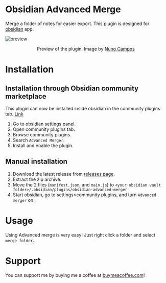 # Obsidian Advanced Merge
Merge a folder of notes for easier export. This plugin is designed for [obsidian](https://obsidian.md/) app.

![preview](https://github.com/antoKeinanen/obsidian-advanced-merger/blob/master/media/1%200Ghz5j7MB_oKJdxoIc5-lg.gif?raw=true)
<p align="center">
Preview of the plugin. Image by
<a href="https://medium.com/technology-hits/obsidian-plugins-review-14-20d087f0e23a">Nuno Campos</a>
</p>

# Installation
## Installation through Obsidian community marketplace
This plugin can now be installed inside obsidian in the community plugins tab. [Link](obsidian://show-plugin?id=advanced-merger)
1. Go to obsidian settings panel.
2. Open community plugins tab.
3. Browse community plugins.
4. Search `Advanced Merger`.
5. Install and enable the plugin.

## Manual installation
1. Download the latest release from [releases page](https://github.com/antoKeinanen/obsidian-advanced-merger/releases).
2. Extract the zip archive.
3. Move the 2 files (`manifest.json`, and `main.js`) to `<your obsidian vault folder>/.obsidian/plugins/obsidian-advanced-merger`
4. Start obsidian, go to settings>community plugins, and turn `Advanced merger` on.

# Usage
Using Advanced merge is very easy! Just right click a folder and select `merge folder`.

# Support
You can support me by buying me a coffee at [buymeacoffee.com](https://www.buymeacoffee.com/antokeinanen)!